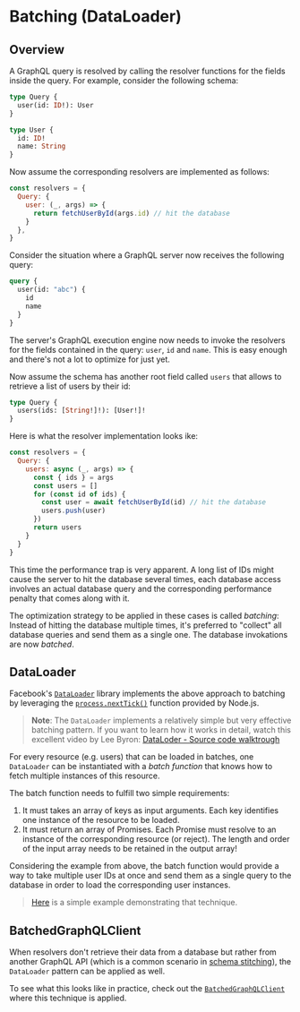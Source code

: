 # Batching (DataLoader)

## Overview

A GraphQL query is resolved by calling the resolver functions for the fields inside the query. For example, consider the following schema:

```graphql
type Query {
  user(id: ID!): User
}

type User {
  id: ID!
  name: String
}
```

Now assume the corresponding resolvers are implemented as follows:

```js
const resolvers = {
  Query: {
    user: (_, args) => {
      return fetchUserById(args.id) // hit the database
    }
  },
}
```

Consider the situation where a GraphQL server now receives the following query:

```graphql
query {
  user(id: "abc") {
    id
    name
  }
}
```

The server's GraphQL execution engine now needs to invoke the resolvers for the fields contained in the query: `user`, `id` and `name`. This is easy enough and there's not a lot to optimize for just yet.

Now assume the schema has another root field called `users` that allows to retrieve a list of users by their id:

```graphql
type Query {
  users(ids: [String!]!): [User!]!
}
```

Here is what the resolver implementation looks ike:

```js
const resolvers = {
  Query: {
    users: async (_, args) => {
      const { ids } = args
      const users = []
      for (const id of ids) {
        const user = await fetchUserById(id) // hit the database
        users.push(user)
      })
      return users
    }
  }
}
```

This time the performance trap is very apparent. A long list of IDs might cause the server to hit the database several times, each database access involves an actual database query and the corresponding performance penalty that comes along with it.

The optimization strategy to be applied in these cases is called _batching_: Instead of hitting the database multiple times, it's preferred to "collect" all database queries and send them as a single one. The database invokations are now _batched_.

## DataLoader

Facebook's [`DataLoader`](https://github.com/facebook/dataloader) library implements the above approach to batching by leveraging the [`process.nextTick()`](https://nodejs.org/en/docs/guides/event-loop-timers-and-nexttick/) function provided by Node.js.

> **Note**: The `DataLoader` implements a relatively simple but very effective batching pattern. If you want to learn how it works in detail, watch this excellent video by Lee Byron: [DataLoder - Source code walktrough](https://www.youtube.com/watch?v=OQTnXNCDywA)

For every resource (e.g. users) that can be loaded in batches, one `DataLoader` can be instantiated with a _batch function_ that knows how to fetch multiple instances of this resource.

The batch function needs to fulfill two simple requirements:

1. It must takes an array of keys as input arguments. Each key identifies one instance of the resource to be loaded.
1. It must return an array of Promises. Each Promise must resolve to an instance of the corresponding resource (or reject). The length and order of the input array needs to be retained in the output array!

Considering the example from above, the batch function would provide a way to take multiple user IDs at once and send them as a single query to the database in order to load the corresponding user instances.

> [Here](https://github.com/advancedgraphql/batching/tree/master/batching-1) is a simple example demonstrating that technique.

## BatchedGraphQLClient

When resolvers don't retrieve their data from a database but rather from another GraphQL API (which is a common scenario in [schema stitching](./schema-stitching.md)), the `DataLoader` pattern can be applied as well.

To see what this looks like in practice, check out the [`BatchedGraphQLClient`](https://github.com/graphcool/batched-graphql-request/blob/master/src/index.ts#L7) where this technique is applied.